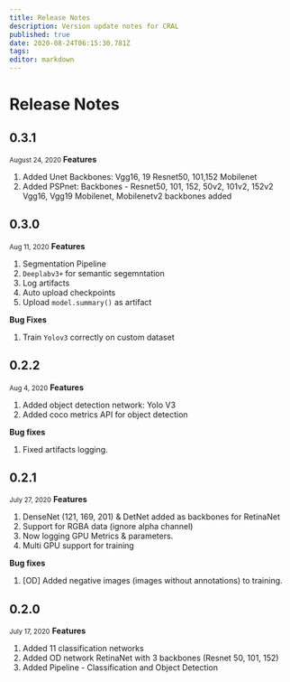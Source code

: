 ```yaml
---
title: Release Notes
description: Version update notes for CRAL
published: true
date: 2020-08-24T06:15:30.781Z
tags: 
editor: markdown
---
```


# Release Notes
## 0.3.1
<small> August 24, 2020 </small>
**Features**
  1. Added Unet
  	 Backbones: Vgg16, 19
     Resnet50, 101,152
  	 Mobilenet
  2. Added PSPnet: 
  Backbones - Resnet50, 101, 152, 50v2, 101v2, 152v2
	Vgg16, Vgg19
	Mobilenet, Mobilenetv2 backbones added

## 0.3.0
<small>Aug 11, 2020</small>
**Features**
1. Segmentation Pipeline
1. `Deeplabv3+` for semantic segemntation
1. Log artifacts
1. Auto upload checkpoints
1. Upload `model.summary()` as artifact

**Bug Fixes**
1. Train `Yolov3` correctly on custom dataset
## 0.2.2 
<small>Aug 4, 2020</small>
**Features**
1. Added object detection network: Yolo V3
1. Added coco metrics API for object detection

**Bug fixes**
1. Fixed artifacts logging.

## 0.2.1
<small>July 27, 2020</small>
**Features**
1. DenseNet (121, 169, 201) & DetNet added as backbones for RetinaNet
1. Support for RGBA data (ignore alpha channel)
1. Now logging GPU Metrics & parameters.
1. Multi GPU support for training

**Bug fixes**
1. [OD] Added negative images (images without annotations) to training.


## 0.2.0
<small>July 17, 2020</small>
**Features**
1. Added 11 classification networks
1. Added OD network RetinaNet with 3 backbones (Resnet 50, 101, 152)
1. Added Pipeline - Classification and Object Detection



